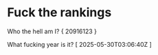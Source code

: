 # Fuck the rankings

Who the hell am I?
{ 20916123 }

What fucking year is it?
[ 2025-05-30T03:06:40Z ]
